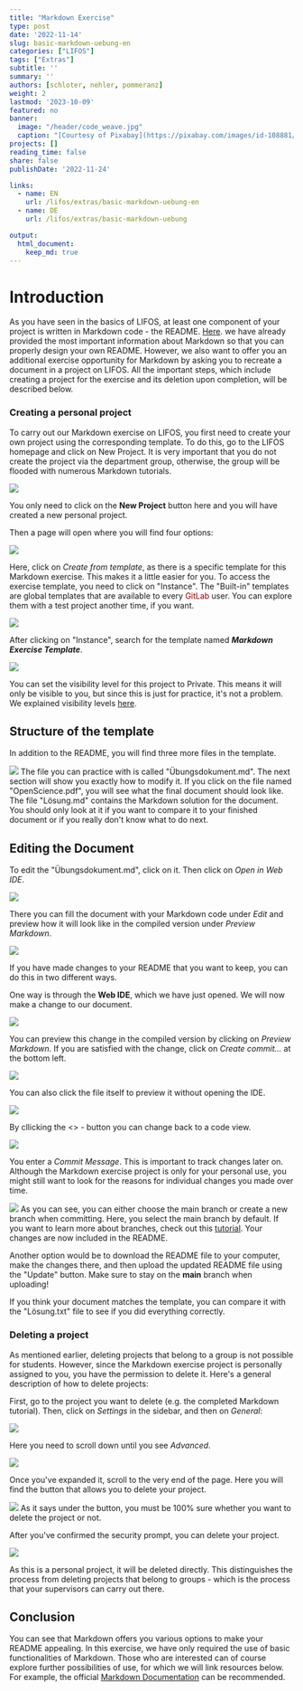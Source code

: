```yaml
---
title: "Markdown Exercise" 
type: post
date: '2022-11-14' 
slug: basic-markdown-uebung-en
categories: ["LIFOS"] 
tags: ["Extras"] 
subtitle: ''
summary: '' 
authors: [schloter, nehler, pommeranz] 
weight: 2
lastmod: '2023-10-09'
featured: no
banner:
  image: "/header/code_weave.jpg"
  caption: "[Courtesy of Pixabay](https://pixabay.com/images/id-108881/)"
projects: []
reading_time: false
share: false
publishDate: '2022-11-24'

links:
  - name: EN
    url: /lifos/extras/basic-markdown-uebung-en
  - name: DE
    url: /lifos/extras/basic-markdown-uebung

output:
  html_document:
    keep_md: true
---
```


# Introduction   
  
As you have seen in the basics of LIFOS, at least one component of your project is written in Markdown code - the README. [Here](/lifos/grundlagen/eigenesprojekt-en/#Markdown). we have already provided the most important information about Markdown so that you can properly design your own README. However, we also want to offer you an additional exercise opportunity for Markdown by asking you to recreate a document in a project on LIFOS. All the important steps, which include creating a project for the exercise and its deletion upon completion, will be described below.

### Creating a personal project 

To carry out our Markdown exercise on LIFOS, you first need to create your own project using the corresponding template. To do this, go to the LIFOS homepage and click on New Project. It is very important that you do not create the project via the department group, otherwise, the group will be flooded with numerous Markdown tutorials. 

![](/lifos/extras/../grundlagen/gitlaborientierung_newproject.png)

You only need to click on the **New Project** button here and you will have created a new personal project.

Then a page will open where you will find four options: 

![](/lifos/extras/../grundlagen/gitlaborientierung_newprojectoptions.png) 

Here, click on *Create from template*, as there is a specific template for this Markdown exercise. This makes it a little easier for you. To access the exercise template, you need to click on "Instance". The "Built-in" templates are global templates that are available to every <span style="color: darkred;">GitLab</span> user. You can explore them with a test project another time, if you want.

![](/lifos/extras/../grundlagen/gitlaborientierung_newprojectinstance.png) 

After clicking on "Instance", search for the template named **_Markdown Exercise Template_**.
 
![](/lifos/extras/../grundlagen/gitlaborientierung_markdownInstanceTemplate.png) 

You can set the visibility level for this project to Private. This means it will only be visible to you, but since this is just for practice, it's not a problem. We explained visibility levels [here](/grundlagen/eigenesprojekt-en/).

## Structure of the template

In addition to the README, you will find three more files in the template.

![](/lifos/extras/../grundlagen/gitlaborientierung_uebungtemplate.png) 
The file you can practice with is called "Übungsdokument.md". The next section will show you exactly how to modify it. If you click on the file named "OpenScience.pdf", you will see what the final document should look like. The file "Lösung.md" contains the Markdown solution for the document. You should only look at it if you want to compare it to your finished document or if you really don't know what to do next.



## Editing the Document

To edit the "Übungsdokument.md", click on it. Then click on *Open in Web IDE*.

![](/lifos/extras/../grundlagen/gitlaborientierung_openuebunginwebide.png) 

There you can fill the document with your Markdown code under *Edit* and preview how it will look like in the compiled version under *Preview Markdown*. 

![](/lifos/extras/../grundlagen/gitlaborientierung_webidetemplate.png)

If you have made changes to your README that you want to keep, you can do this in two different ways.

One way is through the **Web IDE**, which we have just opened. We will now make a change to our document.

![](/lifos/extras/../grundlagen/gitlabMarkdown_ÄnderungReadMe.png)

You can preview this change in the compiled version by clicking on *Preview Markdown*. If you are satisfied with the change, click on *Create commit...* at the bottom left.

![](/lifos/extras/../grundlagen/gitlabMarkdown_CreateCommitWebIDE.png)

You can also click the file itself to preview it without opening the IDE.

![](/lifos/extras/../grundlagen/gitlaborientierung_preview.png)

By cllicking the <> - button you can change back to a code view.

![](/lifos/extras/../grundlagen/gitlaborientierung_code.png)

You enter a *Commit Message*. This is important to track changes later on. Although the Markdown exercise project is only for your personal use, you might still want to look for the reasons for individual changes you made over time.

![](/lifos/extras/../grundlagen/gitlabMarkdown_CommitTest.png)
As you can see, you can either choose the main branch or create a new branch when committing. Here, you select the main branch by default. If you want to learn more about branches, check out this [tutorial](https://pandar.netlify.app/post/branches/). Your changes are now included in the README.
<!-- Link muss erneuert werden für Branches -->
<!-- Branches waren jetzt im eigene Projekte Teil gar kein Thema mehr - sollte vlt an einer Stelle auch angeschnitten werden. - evtl. im vertiefende Einführung? Hier muss man halt nur den main-Branch auswählen, weil die default Option ist einen neuen zu erstellen (bei jedem Commit) und das wollen wir ja nicht.-->

Another option would be to download the README file to your computer, make the changes there, and then upload the updated README file using the "Update" button. Make sure to stay on the **main** branch when uploading! 

If you think your document matches the template, you can compare it with the "Lösung.txt" file to see if you did everything correctly. 
 

### Deleting a project

As mentioned earlier, deleting projects that belong to a group is not possible for students. However, since the Markdown exercise project is personally assigned to you, you have the permission to delete it. Here's a general description of how to delete projects:

First, go to the project you want to delete (e.g. the completed Markdown tutorial). Then, click on *Settings* in the sidebar, and then on *General*:

![](/lifos/extras/../grundlagen/gitlabMarkdown_DeleteProject.png)

Here you need to scroll down until you see *Advanced*.

![](/lifos/extras/../grundlagen/gitlabMarkdown_AdvancedPrjectSet.png)

Once you've expanded it, scroll to the very end of the page. Here you will find the button that allows you to delete your project. 

![](/lifos/extras/../grundlagen/gitlabMarkdown_DeleteProjectButton.png)
As it says under the button, you must be 100% sure whether you want to delete the project or not.

After you've confirmed the security prompt, you can delete your project. 

![](/lifos/extras/../grundlagen/gitlabMarkdown_DeleteProjectCheck.png)

As this is a personal project, it will be deleted directly. This distinguishes the process from deleting projects that belong to groups - which is the process that your supervisors can carry out there.

## Conclusion
You can see that Markdown offers you various options to make your README appealing. In this exercise, we have only required the use of basic functionalities of Markdown. Those who are interested can of course explore further possibilities of use, for which we will link resources below. For example, the official [Markdown Documentation](https://www.markdownguide.org/extended-syntax/) can be recommended.

<!--## Subgruppen

Das zweite große Thema dieses Tutorials ist nur für einen Teil von euch relevant. Hier wird man hinverlinkt, wenn man in den Visibility-Einstellungen keine passende Option für das eigene Projekt gefunden hat. 

Die Lösung kann durch sogenannte Subgruppen erreicht werden. Dabei wird aus der übergeordneten Elterngruppe der Abteilung eine Subgruppe gebildet, in der nur spezifische Personen der übergeordneten Gruppe eingeladen sein können. In jeder Elterngruppe können beliebig viele Subgruppen existieren. Benutzt dieses Tool aber bitte wirklich nur, wenn es die Lage des Datenschutzes nicht anders zulässt.

Außerdem kann man Subgruppen für folgendes benutzen: 

1. gut zum organisieren größerer Projekte
2. man kann jedem User eine andere Rolle geben (z.B. was er alles bearbeiten kann und was nicht)

### Subgruppen erstellen 

Um eine Subgruppe zu erstellen, müsst ihr unter *Menu* und *Groups* auf **Your Groups** gehen. 

![](/lifos/extras//post/gitlabMarkdown_createSubgroups.png)

Anschließend wählt ihr die Gruppe aus in der ihr für euer Projekt eine Subgruppe erstellen wollt. In der Gruppe geht ihr oben rechts auf **New Subgroup**. 

![](/lifos/extras//post/gitlabMarkdown_createSubgroups2.png)

Danach öffnet sich noch ein Fenster bei dem ihr auf **Create Groups** klickt. Danach öffnet sich eine Seite in der ihr alle möglichen Einstellungen für euer Projekt festlegen könnt. 

Zum einen könnt ihr festlegen,  ob nur ihr diese Gruppe benutzt oder ob ihr auch Projektpartner*innen habt. Diese könnt ihr darunter direkt einladen über ihre Mailadressen. 

Eure erstellte Subgruppe findet ihr dann auf der Startseite der übergeordneten Gruppe.

![](/lifos/extras//post/gitlabMarkdown_seeSubgroups.png)

### Projekt in einer Subgruppe erstellen

Nachdem ihr die Subgruppe erstellt habt, könnt ihr hier ganz normal ein Projekt erstellen, wie ihr es von normalen Gruppen gewöhnt seid. Falls ihr das nochmal auffrischen wollt, hier ist der [Link](https://pandar.netlify.app/post/lifos-orientierung#projekt-erstellen).

Nachdem ihr dieses Projekt erstellt habt, könnt ihr euch unter **Settings** und *General* die Visibility-Features anschauen. 

![](/lifos/extras//post/gitlabMarkdown_subgroupVisibility.png)

Wie ihr unter **Repository** sehen könnt, sind nur Projektmitglieder dazu in der Lage Dateien in diesem Projekt anzuschauen oder zu bearbeiten. 

## Fazit
Subgruppen bieten eine weitere Organisationsstruktur innerhalb einer Gruppe. Hier sollten sie allerdings nur benutzt werden, wenn aus Datenschutz-Technischen Gründen keine andere Option übrig bleiben sollte.  -->


 
 

